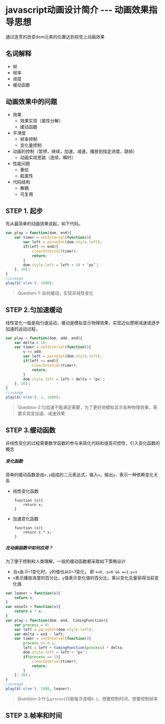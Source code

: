 # javascript动画设计简介 --- 动画效果指导思想

通过连贯的改变dom元素的位置达到视觉上动画效果

## 名词解释
* 帧
* 帧率
* 进度
* 缓动函数

## 动画效果中的问题
* 效果
	* 效果实现（属性分解）
	* 缓动函数
* 平滑度
	* 帧率控制
	* 变化量控制
* 动画的控制（暂停，继续，加速，减速，播放到指定进度，跳帧）
	* 动画实现思路（连续，瞬时）
* 性能问题
	* 重绘
	* 脏属性
* 代码结构
	* 解耦
	* 可复用

## STEP 1. 起步
先从最简单的动画效果说起，如下代码。
```javascript
var play = function(dom, end){
	var timer = setInterval(function(){
		var left = parseInt(dom.style.left);
		if(left >= end){
			clearInterval(timer);
			return;
		}
		dom.style.left = left + 10 + ‘px’；
	}, 16)；
}
//useage
play($('elem'), 1000);
```

> Question-1: 如何缓动，实现非线性变化

## STEP 2.匀加速缓动 
线性变化一般是指匀速运动，缓动是模拟显示物理效果，实现近似摩擦减速或逐步加速的运动过程，
```javascript
var play = function(dom, add, end){
	var delta = 10;
	var timer = setInterval(function(){
		v += add;
		var left = parseInt(dom.style.left);
		if(left >= end){
			clearInterval(timer);
			return;
		}
		dom.style.left = left + delta + ‘px’；
	}, 16)；
}
//useage
play($('elem'), 1, 1000);
```

> Question-2:匀加速不能满足需要，为了更好地模拟显示各种物理效果，需要实现变加速、减速效果

## STEP 3.缓动函数

非线性变化的过程需要数学函数的参与来简化代码和提高可控性，引入变化函数的概念

##### 变化函数
简单的缓动函数是由`x,y`组成的二元表达式，输入`x`，输出`y`，表示一种依赖变化关系

* 线性变化函数 
```javascipt
	function (x){
		return x;
	}
```
* 加速变化函数 
```javascipt
	function (x){
		return x * x;
	}
```

##### 在动画函数中如何应用？

为了便于控制和人类理解，一般的缓动函数都采取如下策略设计

* 当`x`由 0~1变化时，`y`的值也从0~1变化， 即 `x=0, y=0 && x=1,y=1`
* `x`表示播放进度的百分比，`y`值表示变化值的百分比，乘以变化总量获得当前变化值

```javascript
var leaner = function(x){
	return x;
}
var easeIn = function(x){
	return x * x;
}
var play = function(dom, end， timingFunction){
	var process = 0;
	var left = parseInt(dom.style.left);
	var delta = end - left;
	var timer = setInterval(function(){
		process += 0.1;
		left = left + timingFunction(process) * delta;
		dom.style.left = left + ‘px’；
		if(process == 1){
			clearInterval(timer);
			return;
		}
	}, 16)；
}
//useage
play($('elem'), 1000, leaner);
```

> Question-3:什么`process`只能每次递增`0.1`，想要控制时间，想要控制帧率

## STEP 3.帧率和时间
